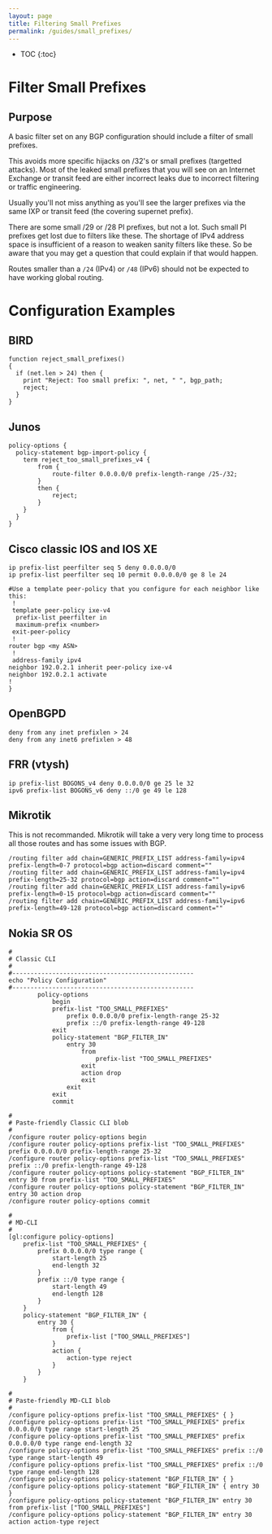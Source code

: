 ```yaml
---
layout: page
title: Filtering Small Prefixes
permalink: /guides/small_prefixes/
---
```


* TOC
{:toc}

# Filter Small Prefixes

## Purpose

A basic filter set on any BGP configuration should include a filter of small prefixes.

This avoids more specific hijacks on /32's or small prefixes (targetted attacks).
Most of the leaked small prefixes that you will see on an Internet Exchange or transit feed are either incorrect leaks due to incorrect filtering or traffic engineering.

Usually you'll not miss anything as you'll see the larger prefixes via the same IXP or transit feed (the covering supernet prefix).

There are some small /29 or /28 PI prefixes, but not a lot. Such small PI prefixes get lost due to filters like these.
The shortage of IPv4 address space is insufficient of a reason to weaken sanity filters like these.
So be aware that you may get a question that could explain if that would happen.

Routes smaller than a `/24` (IPv4) or `/48` (IPv6) should not be expected to have working global routing.

# Configuration Examples

## BIRD
```
function reject_small_prefixes()
{
  if (net.len > 24) then {
    print "Reject: Too small prefix: ", net, " ", bgp_path;
    reject;
  }
}
```

## Junos

```
policy-options {
  policy-statement bgp-import-policy {
    term reject_too_small_prefixes_v4 {
        from {
            route-filter 0.0.0.0/0 prefix-length-range /25-/32;
        }
        then {
            reject;
        }
    }
  }
}
```


## Cisco classic IOS and IOS XE
```
ip prefix-list peerfilter seq 5 deny 0.0.0.0/0
ip prefix-list peerfilter seq 10 permit 0.0.0.0/0 ge 8 le 24

#Use a template peer-policy that you configure for each neighbor like this:
 !
 template peer-policy ixe-v4
  prefix-list peerfilter in
  maximum-prefix <number>
 exit-peer-policy
 !
router bgp <my ASN>
 !
 address-family ipv4
neighbor 192.0.2.1 inherit peer-policy ixe-v4
neighbor 192.0.2.1 activate
!
}
```

## OpenBGPD
```
deny from any inet prefixlen > 24
deny from any inet6 prefixlen > 48
```

## FRR (vtysh)
```
ip prefix-list BOGONS_v4 deny 0.0.0.0/0 ge 25 le 32
ipv6 prefix-list BOGONS_v6 deny ::/0 ge 49 le 128
```

## Mikrotik
This is not recommanded. Mikrotik will take a very very long time to process all those routes and has some issues with BGP.
```
/routing filter add chain=GENERIC_PREFIX_LIST address-family=ipv4 prefix-length=0-7 protocol=bgp action=discard comment=""
/routing filter add chain=GENERIC_PREFIX_LIST address-family=ipv4 prefix-length=25-32 protocol=bgp action=discard comment=""
/routing filter add chain=GENERIC_PREFIX_LIST address-family=ipv6 prefix-length=0-15 protocol=bgp action=discard comment=""
/routing filter add chain=GENERIC_PREFIX_LIST address-family=ipv6 prefix-length=49-128 protocol=bgp action=discard comment=""
```

## Nokia SR OS
```
#
# Classic CLI
#
#--------------------------------------------------
echo "Policy Configuration"
#--------------------------------------------------
        policy-options
            begin
            prefix-list "TOO_SMALL_PREFIXES"
                prefix 0.0.0.0/0 prefix-length-range 25-32
                prefix ::/0 prefix-length-range 49-128
            exit
            policy-statement "BGP_FILTER_IN"
                entry 30
                    from
                        prefix-list "TOO_SMALL_PREFIXES"
                    exit
                    action drop
                    exit
                exit
            exit
            commit

#
# Paste-friendly Classic CLI blob
#
/configure router policy-options begin
/configure router policy-options prefix-list "TOO_SMALL_PREFIXES" prefix 0.0.0.0/0 prefix-length-range 25-32
/configure router policy-options prefix-list "TOO_SMALL_PREFIXES" prefix ::/0 prefix-length-range 49-128
/configure router policy-options policy-statement "BGP_FILTER_IN" entry 30 from prefix-list "TOO_SMALL_PREFIXES"
/configure router policy-options policy-statement "BGP_FILTER_IN" entry 30 action drop
/configure router policy-options commit

#
# MD-CLI
#
[gl:configure policy-options]
    prefix-list "TOO_SMALL_PREFIXES" {
        prefix 0.0.0.0/0 type range {
            start-length 25
            end-length 32
        }
        prefix ::/0 type range {
            start-length 49
            end-length 128
        }
    }
    policy-statement "BGP_FILTER_IN" {
        entry 30 {
            from {
                prefix-list ["TOO_SMALL_PREFIXES"]
            }
            action {
                action-type reject
            }
        }
    }

#
# Paste-friendly MD-CLI blob
#
/configure policy-options prefix-list "TOO_SMALL_PREFIXES" { }
/configure policy-options prefix-list "TOO_SMALL_PREFIXES" prefix 0.0.0.0/0 type range start-length 25
/configure policy-options prefix-list "TOO_SMALL_PREFIXES" prefix 0.0.0.0/0 type range end-length 32
/configure policy-options prefix-list "TOO_SMALL_PREFIXES" prefix ::/0 type range start-length 49
/configure policy-options prefix-list "TOO_SMALL_PREFIXES" prefix ::/0 type range end-length 128
/configure policy-options policy-statement "BGP_FILTER_IN" { }
/configure policy-options policy-statement "BGP_FILTER_IN" { entry 30 }
/configure policy-options policy-statement "BGP_FILTER_IN" entry 30 from prefix-list ["TOO_SMALL_PREFIXES"]
/configure policy-options policy-statement "BGP_FILTER_IN" entry 30 action action-type reject
```
